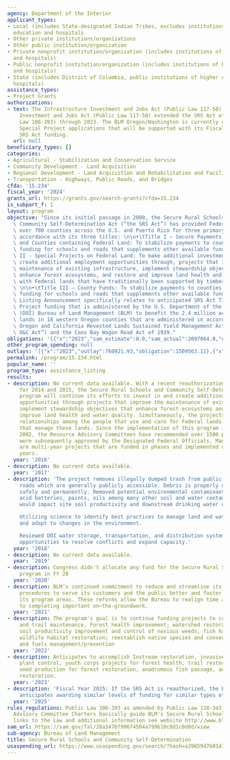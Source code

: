 ```yaml
---
agency: Department of the Interior
applicant_types:
- Local (includes State-designated Indian Tribes, excludes institutions of higher
  education and hospitals
- Other private institutions/organizations
- Other public institution/organization
- Private nonprofit institution/organization (includes institutions of higher education
  and hospitals)
- Public nonprofit institution/organization (includes institutions of higher education
  and hospitals)
- State (includes District of Columbia, public institutions of higher education and
  hospitals)
assistance_types:
- Project Grants
authorizations:
- text: The Infrastructure Investment and Jobs Act (Public Law 117-58), The Infrastructure
    Investment and Jobs Act (Public Law 117-58) extended the SRS Act of 2000 (Public
    Law 106-393) through 2023. The BLM Oregon/Washington is currently considering
    Special Project applications that will be supported with its Fiscal Year 2023
    SRS Act funding.
  url: null
beneficiary_types: []
categories:
- Agricultural - Stabilization and Conservation Service
- Community Development - Land Acquisition
- Regional Development - Land Acquisition and Rehabilitation and Facilities Construction
- Transportation - Highways, Public Roads, and Bridges
cfda: '15.234'
fiscal_year: '2024'
grants_url: https://grants.gov/search-grants?cfda=15.234
is_subpart_f: 1
layout: program
objective: "Since its initial passage in 2000, the Secure Rural Schools (SRS) and\
  \ Community Self-Determination Act (“the SRS Act”) has provided Federal funds to\
  \ over 700 counties across the U.S. and Puerto Rico for three primary purposes in\
  \ accordance with its three titles: \n\n•\tTitle I – Secure Payments for States\
  \ and Counties containing Federal Land: To stabilize payments to counties to provide\
  \ funding for schools and roads that supplements other available funds.\n\n•\tTitle\
  \ II - Special Projects on Federal Land: To make additional investments in, and\
  \ create additional employment opportunities through, projects that improve the\
  \ maintenance of existing infrastructure, implement stewardship objectives that\
  \ enhance forest ecosystems, and restore and improve land health and water quality\
  \ with Federal lands that have traditionally been supported by timber payments.\
  \ \n\n•\tTitle III – County Funds: To stabilize payments to counties to provide\
  \ funding for schools and roads that supplements other available funds.\n\nThis\
  \ Listing Announcement specifically relates to anticipated SRS Act Title II Special\
  \ Project funding that is administered by the U.S. Department of the Interior’s\
  \ (DOI) Bureau of Land Management (BLM) to benefit the 2.4 million acres of Federal\
  \ lands in 18 western Oregon counties that are administered in accordance with the\
  \ Oregon and California Revested Lands Sustained Yield Management Act of 1937 (“the\
  \ O&C Act”) and the Coos Bay Wagon Road Act of 1939."
obligations: '[{"x":"2023","sam_estimate":0.0,"sam_actual":2097064.0,"usa_spending_actual":1958213.76},{"x":"2024","sam_estimate":0.0,"sam_actual":2234301.0,"usa_spending_actual":2127148.06},{"x":"2025","sam_estimate":0.0,"sam_actual":2249999.0,"usa_spending_actual":0.0}]'
other_program_spending: null
outlays: '[{"x":"2023","outlay":760921.93,"obligation":1509563.11},{"x":"2024","outlay":119327.4,"obligation":2234300.94},{"x":"2025","outlay":0.0,"obligation":0.0}]'
permalink: /program/15.234.html
popular_name: ''
program_type: assistance_listing
results:
- description: No current data available. With a recent reauthorization in 2015, retroactive
    for 2014 and 2015, the Secure Rural Schools and Community Self-Determination Act
    program will continue its efforts to invest in and create additional employment
    opportunities through projects that improve the maintenance of existing infrastructure,
    implement stewardship objectives that enhance forest ecosystems and restore and
    improve land health and water quality. Simultaneously, the projects improve cooperative
    relationships among the people that use and care for Federal lands and the agencies
    that manage these lands. Since the implementation of this program in fiscal year
    2002, the Resource Advisory Committees have recommended over 1500 projects that
    were subsequently approved by the Designated Federal Officials. Many of the projects
    are multi-year projects that are funded in phases and implemented over several
    years.
  year: '2016'
- description: No current data available.
  year: '2017'
- description: 'The project removes illegally dumped trash from public and private
    roads which are generally publicly accessible. Debris is properly disposed of
    safely and permanently. Removed potential environmental contaminant such as lead
    acid batteries, paints, oils among many other soil and water contaminants that
    would impact site soil productivity and downstream drinking water quality.

    Utilizing science to identify best practices to manage land and water resources,
    and adapt to changes in the environment.

    Reviewed DOI water storage, transportation, and distribution systems to identify
    opportunities to resolve conflicts and expand capacity.'
  year: '2018'
- description: No current data available.
  year: '2019'
- description: Congress didn't allocate any fund for the Secure Rural School (SRS)
    program in FY 20
  year: '2020'
- description: BLM’s continued commitment to reduce and streamline its processes and
    procedures to serve its customers and the public better and faster across all
    its program areas. These reforms allow the Bureau to realign time and resources
    to completing important on–the-groundwork.
  year: '2021'
- description: The program's goal is to continue funding projects to complete road
    and trail maintenance, Forest health improvement; watershed restoration & maintenance;
    soil productivity improvement and control of noxious weeds, fish habitat restoration;
    wildlife habitat restoration; reestablish native species and conservation education
    and fuels management/prevention
  year: '2022'
- description: Anticipates to accomplish Instream restoration, invasive and noxious
    plant control, youth corps projects for forest health, trail restoration, native
    seed production for forest restoration, anadromous fish passage, and floodplain
    restoration.
  year: '2023'
- description: 'Fiscal Year 2025: If the SRS Act is reauthorized, the BLM Oregon/Washington
    anticipates awarding similar levels of funding for similar types of projects.'
  year: '2025'
rules_regulations: Public Law 106-393 as amended by Public Law 110-343, and the Resource
  Advisory Committee Charters basically guide BLM's Secure Rural Schools Program.  For
  links to the Law and additional information see website http://www.blm.gov/or/rac/ctypayhistory.php.
sam_url: https://sam.gov/fal/28a3476f996f4504a799b10c8d1c0d8d/view
sub-agency: Bureau of Land Management
title: Secure Rural Schools and Community Self-Determination
usaspending_url: https://www.usaspending.gov/search/?hash=a39659d7b01d1b5f31779f64a4ac4025
---
```

